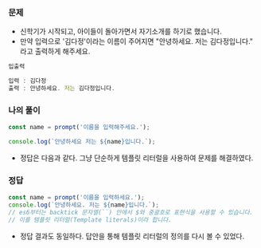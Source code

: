 ### 문제
- 신학기가 시작되고, 아이들이 돌아가면서 자기소개를 하기로 했습니다. 
- 만약 입력으로 '김다정'이라는 이름이 주어지면 "안녕하세요. 저는 김다정입니다." 라고 출력하게 해주세요.

```jsx
입출력

입력 : 김다정
출력 : 안녕하세요. 저는 김다정입니다.
```

### 나의 풀이
```jsx
const name = prompt('이름을 입력해주세요.');

console.log(`안녕하세요 저는 ${name}입니다.`);
```
- 정답은 다음과 같다. 그냥 단순하게 템플릿 리터럴을 사용하여 문제를 해결하였다.

### 정답
```jsx
const name = prompt('이름을 입력하세요.');
console.log(`안녕하세요. 저는 ${name}입니다.`); 
// es6부터는 backtick 문자열(``) 안에서 $와 중괄호로 표현식을 사용할 수 있습니다.
// 이를 템플릿 리터럴(Template literals)이라 합니다.
```
- 정답 결과도 동일하다. 답안을 통해 템플릿 리터럴의 정의를 다시 볼 수 있었다.